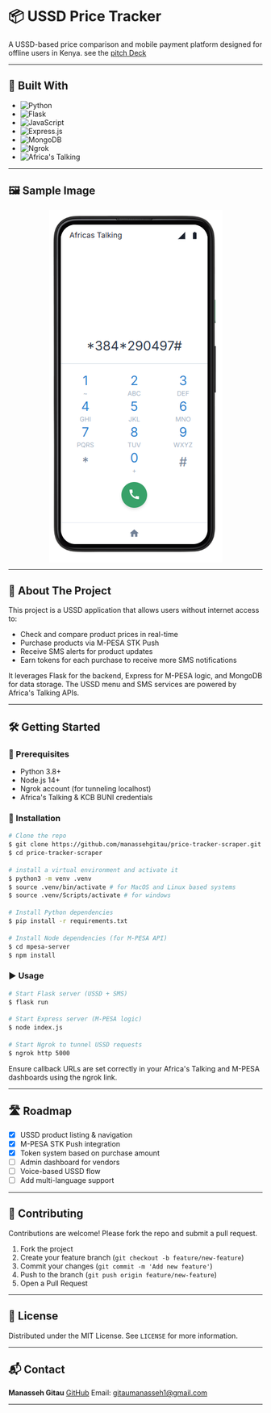 # 📦 USSD Price Tracker

A USSD-based price comparison and mobile payment platform designed for offline users in Kenya.
see the [pitch Deck](./pitch-deck.md)

---

## 🚀 Built With

* ![Python](https://img.shields.io/badge/Python-3670A0?style=for-the-badge\&logo=python\&logoColor=ffdd54)
* ![Flask](https://img.shields.io/badge/Flask-000000?style=for-the-badge\&logo=flask\&logoColor=white) 
* ![JavaScript](https://img.shields.io/badge/JavaScript-F7DF1E?style=for-the-badge\&logo=javascript\&logoColor=black) 
* ![Express.js](https://img.shields.io/badge/Express.js-404D59?style=for-the-badge) 
* ![MongoDB](https://img.shields.io/badge/MongoDB-4EA94B?style=for-the-badge\&logo=mongodb\&logoColor=white) 
* ![Ngrok](https://img.shields.io/badge/ngrok-black?style=for-the-badge\&logo=ngrok\&logoColor=white) 
* ![Africa's Talking](https://img.shields.io/badge/Africa's%20Talking-F57C00?style=for-the-badge\&logo=android\&logoColor=white) 

---

## 🖼️ Sample Image
<img src="./img/image.png" 
        alt="Picture" 
        style="display: block; margin: 0 auto" />

---

## 📖 About The Project

This project is a USSD application that allows users without internet access to:

* Check and compare product prices in real-time
* Purchase products via M-PESA STK Push
* Receive SMS alerts for product updates
* Earn tokens for each purchase to receive more SMS notifications

It leverages Flask for the backend, Express for M-PESA logic, and MongoDB for data storage. The USSD menu and SMS services are powered by Africa's Talking APIs.

---

## 🛠 Getting Started

### 🔐 Prerequisites

* Python 3.8+
* Node.js 14+
* Ngrok account (for tunneling localhost)
* Africa's Talking & KCB BUNI credentials

### 🧰 Installation

```bash
# Clone the repo
$ git clone https://github.com/manassehgitau/price-tracker-scraper.git
$ cd price-tracker-scraper

# install a virtual environment and activate it
$ python3 -m venv .venv
$ source .venv/bin/activate # for MacOS and Linux based systems 
$ source .venv/Scripts/activate # for windows

# Install Python dependencies
$ pip install -r requirements.txt

# Install Node dependencies (for M-PESA API)
$ cd mpesa-server
$ npm install
```

### ▶️ Usage

```bash
# Start Flask server (USSD + SMS)
$ flask run

# Start Express server (M-PESA logic)
$ node index.js

# Start Ngrok to tunnel USSD requests
$ ngrok http 5000
```

Ensure callback URLs are set correctly in your Africa's Talking and M-PESA dashboards using the ngrok link.

---

## 🛣️ Roadmap

* [x] USSD product listing & navigation
* [x] M-PESA STK Push integration
* [x] Token system based on purchase amount
* [ ] Admin dashboard for vendors
* [ ] Voice-based USSD flow
* [ ] Add multi-language support

---

## 🤝 Contributing

Contributions are welcome! Please fork the repo and submit a pull request.

1. Fork the project
2. Create your feature branch (`git checkout -b feature/new-feature`)
3. Commit your changes (`git commit -m 'Add new feature'`)
4. Push to the branch (`git push origin feature/new-feature`)
5. Open a Pull Request

---

## 📄 License

Distributed under the MIT License. See `LICENSE` for more information.

---

## 📬 Contact

**Manasseh Gitau**
[GitHub](https://github.com/manassehgitau)
Email: [gitaumanasseh1@gmail.com](mailto:gitaumanasseh1@gmail.com) 

---
